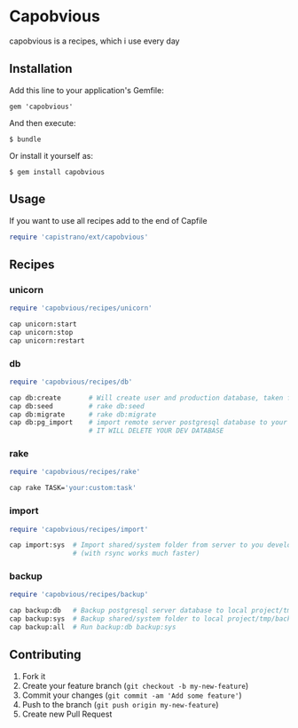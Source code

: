 # Capobvious

capobvious is a recipes, which i use every day

## Installation

Add this line to your application's Gemfile:

    gem 'capobvious'

And then execute:

    $ bundle

Or install it yourself as:

    $ gem install capobvious

## Usage

If you want to use all recipes add to the end of Capfile  
```ruby
require 'capistrano/ext/capobvious'
```

## Recipes

### unicorn
```ruby
require 'capobvious/recipes/unicorn'
```
```sh
cap unicorn:start
cap unicorn:stop
cap unicorn:restart
```
### db
```ruby
require 'capobvious/recipes/db'
```
```sh
cap db:create       # Will create user and production database, taken from database.yml
cap db:seed         # rake db:seed
cap db:migrate      # rake db:migrate
cap db:pg_import    # import remote server postgresql database to your development postgresql database
                    # IT WILL DELETE YOUR DEV DATABASE 
```
### rake
```ruby
require 'capobvious/recipes/rake'
```
```sh
cap rake TASK='your:custom:task'
```
### import
```ruby
require 'capobvious/recipes/import'
```
```sh
cap import:sys  # Import shared/system folder from server to you development machine
                # (with rsync works much faster)
```
### backup
```ruby
require 'capobvious/recipes/backup'
```
```sh
cap backup:db   # Backup postgresql server database to local project/tmp/backup folder
cap backup:sys  # Backup shared/system folder to local project/tmp/backup folder
cap backup:all  # Run backup:db backup:sys
```

## Contributing

1. Fork it
2. Create your feature branch (`git checkout -b my-new-feature`)
3. Commit your changes (`git commit -am 'Add some feature'`)
4. Push to the branch (`git push origin my-new-feature`)
5. Create new Pull Request
